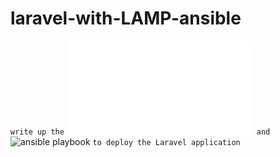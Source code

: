 # laravel-with-LAMP-ansible

`write up the` ![bash script](./deploy_laravel.sh) `and` ![ansible playbook](./execute_script.yml) `to deploy the Laravel application`
